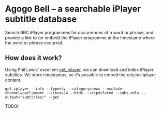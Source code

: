 Agogo Bell – a searchable iPlayer subtitle database
==

Search BBC iPlayer programmes for occurrences of a word or phrase, and
provide a link to (or embed) the iPlayer programme at the timestamp where
the word or phrase occurred.

How does it work?
--
Using Phil Lewis’ excellent
[get_iplayer](http://linuxcexntre.net/getiplayer), we can download and
index iPlayer subtitles. We store timestamps, so it’s possible to embed
the original iplayer content.

```
get_iplayer --info --type=tv --category=news --exclude-channel=parliament --since=24 --hide --skipdeleted --subs-only --output="subtitles/" --get
```

TODO!

